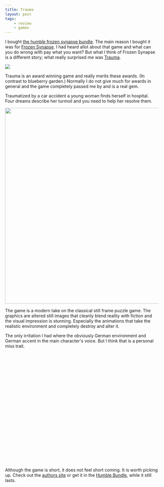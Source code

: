 ```yaml
---
title: Trauma
layout: post
tags:
    - review
    - games
---
```


I bought [the humble frozen synapse bundle][1]. The main reason I bought it was 
for [Frozen Synapse][2]. I had heard allot about that game and what can you do
wrong with pay what you want? But what I think of Frozen Synapse is a different
story; what really surprised me was [Trauma][3].

<img src="/images/trauma2.jpg" />

Trauma is an award winning game and really merits these awards. (In contrast to
blueberry garden.) Normally I do not give much for awards in general and the 
game completely passed me by and is a real gem. 

<!--more-->

Traumatized by a car accident a young woman finds herself in hospital. Four
dreams describe her turmoil and you need to help her resolve them. 

<img src="/images/trauma1.jpg" width="640" />

The game is a modern take on the classical still frame puzzle game. The graphics
are altered still images that cleanly blend reality with fiction and the visual 
impression is stunning. Especially the animations that take the realistic 
environment and completely destroy and alter it.

The only irritation I had where the obviously German environment and German 
accent in the main character's voice. But I think that is a personal miss trait.

<object width="640" height="360"><param name="movie" value="http://www.youtube.com/v/AHWSJiJUWEc?version=3&amp;hl=en_US"></param><param name="allowFullScreen" value="true"></param><param name="allowscriptaccess" value="always"></param><embed src="http://www.youtube.com/v/AHWSJiJUWEc?version=3&amp;hl=en_US" type="application/x-shockwave-flash" width="640" height="360" allowscriptaccess="always" allowfullscreen="true"></embed></object>

Although the game is short, it does not feel short coming. It is worth picking 
up. Check out the [authors site][3] or get it in the [Humble Bundle][1], while it still 
lasts. 

[1]: http://www.humblebundle.com/
[2]: http://www.frozensynapse.com/
[3]: http://www.traumagame.com/
[4]: http://eriksvedang.com/blueberrygarden/
